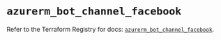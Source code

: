 # `azurerm_bot_channel_facebook`

Refer to the Terraform Registry for docs: [`azurerm_bot_channel_facebook`](https://registry.terraform.io/providers/hashicorp/azurerm/4.1.0/docs/resources/bot_channel_facebook).
